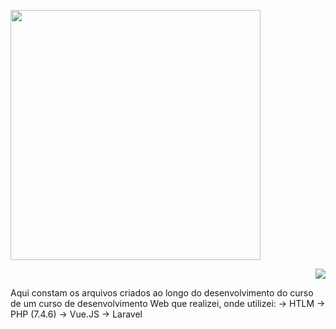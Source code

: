 <p align="left"><img src="https://res.cloudinary.com/dtfbvvkyp/image/upload/v1566331377/laravel-logolockup-cmyk-red.svg " width = "400"></p>

<p align="right"><img src="https://avatars.githubusercontent.com/u/25158?s=200&v=4"></p>

Aqui constam os arquivos criados ao longo do desenvolvimento do curso de um curso de desenvolvimento Web que realizei, onde utilizei:
-> HTLM
-> PHP (7.4.6)
-> Vue.JS
-> Laravel


